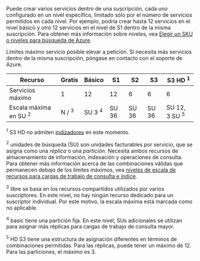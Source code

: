Puede crear varios servicios dentro de una suscripción, cada uno configurado en un nivel específico, limitado sólo por el número de servicios permitidos en cada nivel. Por ejemplo, podría crear hasta 12 servicios en el nivel básico y otro 12 servicios en el nivel de S1 dentro de la misma suscripción. Para obtener más información sobre niveles, vea [Elegir un SKU o niveles para búsqueda de Azure](../articles/search/search-sku-tier.md).

Límites máximo servicio posible elevar a petición. Si necesita más servicios dentro de la misma suscripción, póngase en contacto con el soporte de Azure.

Recurso|Gratis|Básico|S1|S2|S3 |S3 HD <sup>1</sup>
---|---|---|---|----|---|----
Servicios máximo |1 |12 |12  |6 |6 |6 
Escala máxima en SU <sup>2</sup>|N / <sup>3</sup>|SU 3 <sup>4</sup> |SU 36|SU 36|SU 36|SU 12, 3 SU <sup>5</sup>

<sup>1</sup> S3 HD no admiten [indizadores](../articles/search/search-indexer-overview.md) en este momento. 

<sup>2</sup> unidades de búsqueda (SU) son unidades facturables por servicio, que se asigna como una *réplica* o una *partición*. Necesita ambos recursos de almacenamiento de información, indexación y operaciones de consulta. Para obtener más información acerca de las combinaciones válidas que permanecen debajo de los límites máximos, vea [niveles de escala de recursos para cargas de trabajo de consulta e índice](../articles/search/search-capacity-planning.md). 

<sup>3</sup> libre se basa en los recursos compartidos utilizados por varios suscriptores. En este nivel, no hay ningún recurso dedicado para un suscriptor individual. Por este motivo, la escala máxima está marcada como no aplicable.

<sup>4</sup> basic tiene una partición fija. En este nivel, SUs adicionales se utilizan para asignar más réplicas para cargas de trabajo de consulta mayor.

<sup>5</sup> HD S3 tiene una estructura de asignación diferentes en términos de combinaciones permitidas. Para las réplicas, puede tener un máximo de 12. Para las particiones, el máximo es 3.




